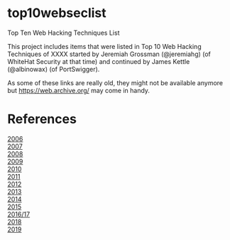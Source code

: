 # top10webseclist
Top Ten Web Hacking Techniques List

This project includes items that were listed in Top 10 Web Hacking Techniques of XXXX started by Jeremiah Grossman (@jeremiahg) (of WhiteHat Security at that time) and continued by James Kettle (@albinowax) (of PortSwigger).

As some of these links are really old, they might not be available anymore but https://web.archive.org/ may come in handy.

# References

[2006](http://jeremiahgrossman.blogspot.com/2006/12/top-10-web-hacks-of-2006.html) \
[2007](http://jeremiahgrossman.blogspot.com/2008/01/top-ten-web-hacks-of-2007-official.html) \
[2008](http://jeremiahgrossman.blogspot.com/2009/02/top-ten-web-hacking-techniques-of-2008.html) \
[2009](http://jeremiahgrossman.blogspot.com/2010/01/top-ten-web-hacking-techniques-of-2009.html) \
[2010](http://jeremiahgrossman.blogspot.com/2011/01/top-ten-web-hacking-techniques-of-2010.html) \
[2011](https://www.whitehatsec.com/blog/vote-now-top-ten-web-hacking-techniques-of-2011/) \
[2012](https://www.whitehatsec.com/blog/top-ten-web-hacking-techniques-of-2012/) \
[2013](https://www.whitehatsec.com/blog/top-10-web-hacking-techniques-2013) \
[2014](https://www.whitehatsec.com/blog/top-10-web-hacking-techniques-of-2014/) \
[2015](https://www.whitehatsec.com/blog/top-10-web-hacking-techniques-of-2015/) \
[2016/17](https://portswigger.net/blog/top-10-web-hacking-techniques-of-2017) \
[2018](https://portswigger.net/research/top-10-web-hacking-techniques-of-2018-nominations-open) \
[2019](https://portswigger.net/research/top-10-web-hacking-techniques-of-2019-nominations-open) 
